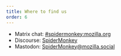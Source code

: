 ```yaml
---
title: Where to find us
order: 6
---
```


* Matrix chat: [#spidermonkey:mozilla.org](https://chat.mozilla.org/#/room/#spidermonkey:mozilla.org)
* Discourse: [SpiderMonkey](https://discourse.mozilla.org/c/spidermonkey)
* Mastodon: [SpiderMonkey@mozilla.social](https://mozilla.social/@SpiderMonkey)

